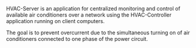 HVAC-Server is an application for centralized monitoring and control of available air conditioners over a network using the HVAC-Controller application running on client computers.

The goal is to prevent overcurrent due to the simultaneous turning on of air conditioners connected to one phase of the power circuit.
